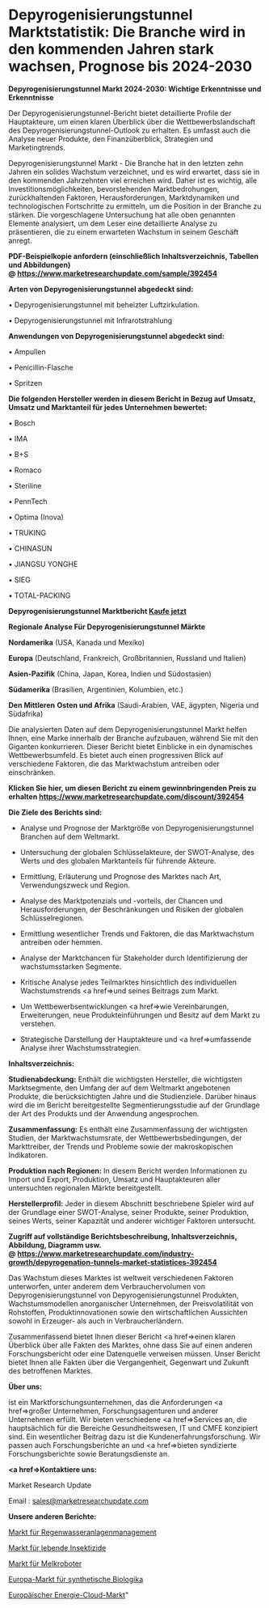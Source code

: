 # Depyrogenisierungstunnel Marktstatistik: Die Branche wird in den kommenden Jahren stark wachsen, Prognose bis 2024-2030

<strong>Depyrogenisierungstunnel Markt 2024-2030: Wichtige Erkenntnisse und Erkenntnisse</strong>

Der Depyrogenisierungstunnel-Bericht bietet detaillierte Profile der Hauptakteure, um einen klaren Überblick über die Wettbewerbslandschaft des Depyrogenisierungstunnel-Outlook zu erhalten. Es umfasst auch die Analyse neuer Produkte, den Finanzüberblick, Strategien und Marketingtrends.

Depyrogenisierungstunnel Markt - Die Branche hat in den letzten zehn Jahren ein solides Wachstum verzeichnet, und es wird erwartet, dass sie in den kommenden Jahrzehnten viel erreichen wird. Daher ist es wichtig, alle Investitionsmöglichkeiten, bevorstehenden Marktbedrohungen, zurückhaltenden Faktoren, Herausforderungen, Marktdynamiken und technologischen Fortschritte zu ermitteln, um die Position in der Branche zu stärken. Die vorgeschlagene Untersuchung hat alle oben genannten Elemente analysiert, um dem Leser eine detaillierte Analyse zu präsentieren, die zu einem erwarteten Wachstum in seinem Geschäft anregt.

<strong><b>PDF-Beispielkopie anfordern (einschließlich Inhaltsverzeichnis, Tabellen und Abbildungen) @ </b></strong><strong><a href=https://www.marketresearchupdate.com/sample/392454><strong>https://www.marketresearchupdate.com/sample/392454</u></a></strong></strong>

<strong>Arten von Depyrogenisierungstunnel abgedeckt sind:</strong>

• Depyrogenisierungstunnel mit beheizter Luftzirkulation.

• Depyrogenisierungstunnel mit Infrarotstrahlung

<strong>Anwendungen von Depyrogenisierungstunnel abgedeckt sind:</strong>

• Ampullen

• Penicillin-Flasche

• Spritzen

<strong>Die folgenden Hersteller werden in diesem Bericht in Bezug auf Umsatz, Umsatz und Marktanteil für jedes Unternehmen bewertet:</strong>

• Bosch

• IMA

• B+S

• Romaco

• Steriline

• PennTech

• Optima (Inova)

• TRUKING

• CHINASUN

• JIANGSU YONGHE

• SIEG

• TOTAL-PACKING

<strong>Depyrogenisierungstunnel Marktbericht <a href=https://www.marketresearchupdate.com/buynow/392454>Kaufe jetzt</a></strong>

<strong>Regionale Analyse Für Depyrogenisierungstunnel Märkte</strong>

<strong>Nordamerika</strong> (USA, Kanada und Mexiko)

<strong>Europa</strong> (Deutschland, Frankreich, Großbritannien, Russland und Italien)

<strong>Asien-Pazifik</strong> (China, Japan, Korea, Indien und Südostasien)

<strong>Südamerika</strong> (Brasilien, Argentinien, Kolumbien, etc.)

<strong>Den Mittleren</strong> <strong>Osten und Afrika</strong> (Saudi-Arabien, VAE, ägypten, Nigeria und Südafrika)

Die analysierten Daten auf dem Depyrogenisierungstunnel Markt helfen Ihnen, eine Marke innerhalb der Branche aufzubauen, während Sie mit den Giganten konkurrieren. Dieser Bericht bietet Einblicke in ein dynamisches Wettbewerbsumfeld. Es bietet auch einen progressiven Blick auf verschiedene Faktoren, die das Marktwachstum antreiben oder einschränken.

<strong>Klicken Sie hier, um diesen Bericht zu einem gewinnbringenden Preis zu erhalten
</strong><strong><a href=https://www.marketresearchupdate.com/discount/392454>https://www.marketresearchupdate.com/discount/392454</b></u></strong></a>

<strong>Die Ziele des Berichts sind:</strong>

- Analyse und Prognose der Marktgröße von Depyrogenisierungstunnel Branchen auf dem Weltmarkt.

- Untersuchung der globalen Schlüsselakteure, der SWOT-Analyse, des Werts und des globalen Marktanteils für führende Akteure.

- Ermittlung, Erläuterung und Prognose des Marktes nach Art, Verwendungszweck und Region.

- Analyse des Marktpotenzials und -vorteils, der Chancen und Herausforderungen, der Beschränkungen und Risiken der globalen Schlüsselregionen.

- Ermittlung wesentlicher Trends und Faktoren, die das Marktwachstum antreiben oder hemmen.

- Analyse der Marktchancen für Stakeholder durch Identifizierung der wachstumsstarken Segmente.

- Kritische Analyse jedes Teilmarktes hinsichtlich des individuellen Wachstumstrends <a href=>und</a> seines Beitrags zum Markt.

- Um Wettbewerbsentwicklungen <a href=>wie</a> Vereinbarungen, Erweiterungen, neue Produkteinführungen und Besitz auf dem Markt zu verstehen.

- Strategische Darstellung der Hauptakteure und <a href=>umfas</a>sende Analyse ihrer Wachstumsstrategien.

<strong>Inhaltsverzeichnis:</strong>

<strong>Studienabdeckung:</strong> Enthält die wichtigsten Hersteller, die wichtigsten Marktsegmente, den Umfang der auf dem Weltmarkt angebotenen Produkte, die berücksichtigten Jahre und die Studienziele. Darüber hinaus wird die im Bericht bereitgestellte Segmentierungsstudie auf der Grundlage der Art des Produkts und der Anwendung angesprochen.

<strong>Zusammenfassung:</strong> Es enthält eine Zusammenfassung der wichtigsten Studien, der Marktwachstumsrate, der Wettbewerbsbedingungen, der Markttreiber, der Trends und Probleme sowie der makroskopischen Indikatoren.

<strong>Produktion nach Regionen:</strong> In diesem Bericht werden Informationen zu Import und Export, Produktion, Umsatz und Hauptakteuren aller untersuchten regionalen Märkte bereitgestellt.

<strong>Herstellerprofil:</strong> Jeder in diesem Abschnitt beschriebene Spieler wird auf der Grundlage einer SWOT-Analyse, seiner Produkte, seiner Produktion, seines Werts, seiner Kapazität und anderer wichtiger Faktoren untersucht.

<strong><b>Zugriff auf vollständige Berichtsbeschreibung, Inhaltsverzeichnis, Abbildung, Diagramm usw. @ </b></strong><strong><a href=https://www.marketresearchupdate.com/industry-growth/depyrogenation-tunnels-market-statistices-392454>https://www.marketresearchupdate.com/industry-growth/depyrogenation-tunnels-market-statistices-392454</a></strong>

Das Wachstum dieses Marktes ist weltweit verschiedenen Faktoren unterworfen, unter anderem dem Verbrauchervolumen von Depyrogenisierungstunnel von Depyrogenisierungstunnel Produkten, Wachstumsmodellen anorganischer Unternehmen, der Preisvolatilität von Rohstoffen, Produktinnovationen sowie den wirtschaftlichen Aussichten sowohl in Erzeuger- als auch in Verbraucherländern.

Zusammenfassend bietet Ihnen dieser Bericht <a href=>einen</a> klaren Überblick über alle Fakten des Marktes, ohne dass Sie auf einen anderen Forschungsbericht oder eine Datenquelle verweisen müssen. Unser Bericht bietet Ihnen alle Fakten über die Vergangenheit, Gegenwart und Zukunft des betroffenen Marktes.

<strong>Über uns:</strong>

 ist ein Marktforschungsunternehmen, das die Anforderungen <a href=>großer</a> Unternehmen, Forschungsagenturen und anderer Unternehmen erfüllt. Wir bieten verschiedene <a href=>Services</a> an, die hauptsächlich für die Bereiche Gesundheitswesen, IT und CMFE konzipiert sind. Ein wesentlicher Beitrag dazu ist die Kundenerfahrungsforschung. Wir passen auch Forschungsberichte an und <a href=>bieten</a> syndizierte Forschungsberichte sowie Beratungsdienste an.

<strong><a href=>Kontaktiere uns:</a></strong>

Market Research Update

Email : sales@marketresearchupdate.com

<strong>Unsere anderen Berichte:</strong>

<a href=https://www.linkedin.com/pulse/stormwater-facility-management-market-has-huge>Markt für Regenwasseranlagenmanagement</a>

<a href=https://www.linkedin.com/pulse/living-insecticide-market-size-industry-growth>Markt für lebende Insektizide</a>

<a href=https://www.linkedin.com/pulse/milking-robot-market-report-2023-top-company-trends-future>Markt für Melkroboter</a>

<a href=https://www.linkedin.com/pulse/europe-synthetic-biolog-market-2023-demand-future>Europa-Markt für synthetische Biologika</a>

<a href=https://www.linkedin.com/pulse/europe-energy-cloud-market-size-growth-e0u0f/>Europäischer Energie-Cloud-Markt</a>"
